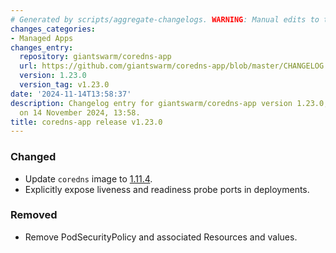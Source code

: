 ```yaml
---
# Generated by scripts/aggregate-changelogs. WARNING: Manual edits to this files will be overwritten.
changes_categories:
- Managed Apps
changes_entry:
  repository: giantswarm/coredns-app
  url: https://github.com/giantswarm/coredns-app/blob/master/CHANGELOG.md#1230---2024-11-14
  version: 1.23.0
  version_tag: v1.23.0
date: '2024-11-14T13:58:37'
description: Changelog entry for giantswarm/coredns-app version 1.23.0, published
  on 14 November 2024, 13:58.
title: coredns-app release v1.23.0
---
```


### Changed
- Update `coredns` image to [1.11.4](https://github.com/coredns/coredns/releases/tag/v1.11.4).
- Explicitly expose liveness and readiness probe ports in deployments.
### Removed
- Remove PodSecurityPolicy and associated Resources and values.
